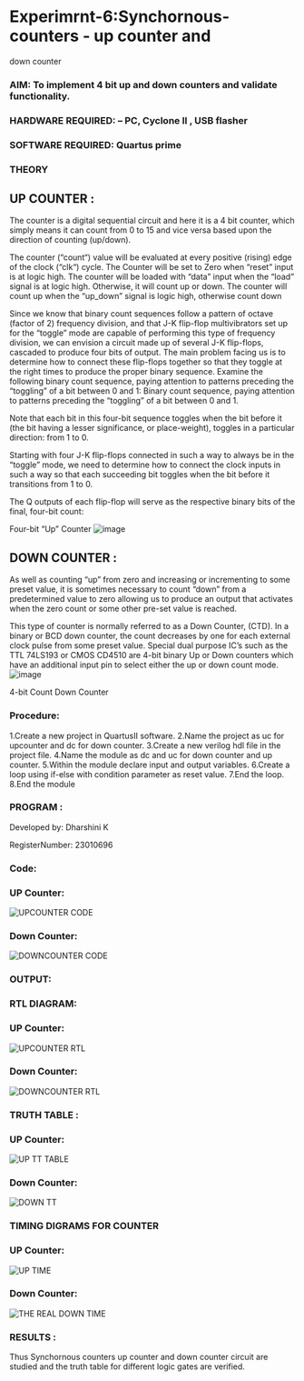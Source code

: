 # Experimrnt-6:Synchornous-counters - up counter and
down counter
### AIM: To implement 4 bit up and down counters and validate  functionality.
### HARDWARE REQUIRED:  – PC, Cyclone II , USB flasher
### SOFTWARE REQUIRED:   Quartus prime
### THEORY 

## UP COUNTER :
The counter is a digital sequential circuit and here it is a 4 bit counter, which simply means it can count from 0 to 15 and vice versa based upon the direction of counting (up/down). 

The counter (“count“) value will be evaluated at every positive (rising) edge of the clock (“clk“) cycle.
The Counter will be set to Zero when “reset” input is at logic high.
The counter will be loaded with “data” input when the “load” signal is at logic high. Otherwise, it will count up or down.
The counter will count up when the “up_down” signal is logic high, otherwise count down

Since we know that binary count sequences follow a pattern of octave (factor of 2) frequency division, and that J-K flip-flop multivibrators set up for the “toggle” mode are capable of performing this type of frequency division, we can envision a circuit made up of several J-K flip-flops, cascaded to produce four bits of output.
The main problem facing us is to determine how to connect these flip-flops together so that they toggle at the right times to produce the proper binary sequence.
Examine the following binary count sequence, paying attention to patterns preceding the “toggling” of a bit between 0 and 1:
Binary count sequence, paying attention to patterns preceding the “toggling” of a bit between 0 and 1.

Note that each bit in this four-bit sequence toggles when the bit before it (the bit having a lesser significance, or place-weight), toggles in a particular direction: from 1 to 0.



 
 

Starting with four J-K flip-flops connected in such a way to always be in the “toggle” mode, we need to determine how to connect the clock inputs in such a way so that each succeeding bit toggles when the bit before it transitions from 1 to 0.

The Q outputs of each flip-flop will serve as the respective binary bits of the final, four-bit count:

 
 

Four-bit “Up” Counter
![image](https://user-images.githubusercontent.com/36288975/169644758-b2f4339d-9532-40c5-af40-8f4f8c942e2c.png)



## DOWN COUNTER :

As well as counting “up” from zero and increasing or incrementing to some preset value, it is sometimes necessary to count “down” from a predetermined value to zero allowing us to produce an output that activates when the zero count or some other pre-set value is reached.

This type of counter is normally referred to as a Down Counter, (CTD). In a binary or BCD down counter, the count decreases by one for each external clock pulse from some preset value. Special dual purpose IC’s such as the TTL 74LS193 or CMOS CD4510 are 4-bit binary Up or Down counters which have an additional input pin to select either the up or down count mode.
![image](https://user-images.githubusercontent.com/36288975/169644844-1a14e123-7228-4ed8-81a9-eb937dff4ac8.png)


4-bit Count Down Counter
### Procedure:
1.Create a new project in QuartusII software. 2.Name the project as uc for upcounter and dc for
down counter. 3.Create a new verilog hdl file in the project file. 4.Name the module as dc and uc for
down counter and up counter. 5.Within the module declare input and output variables. 6.Create a
loop using if-else with condition parameter as reset value. 7.End the loop. 8.End the module

### PROGRAM :

Developed by: Dharshini K 

RegisterNumber: 23010696

### Code:
### UP Counter:

![UPCOUNTER CODE](https://github.com/dharshini-29/Exp-7-Synchornous-counters-/assets/147474632/aa6e1857-91af-482b-8923-2855e151d1c4)

### Down Counter:

![DOWNCOUNTER CODE](https://github.com/dharshini-29/Exp-7-Synchornous-counters-/assets/147474632/0252fe2d-13b7-4fd6-b764-c92abeb6afed)


### OUTPUT:
### RTL DIAGRAM: 
### UP Counter:

![UPCOUNTER RTL](https://github.com/dharshini-29/Exp-7-Synchornous-counters-/assets/147474632/5469b58d-a0d2-4129-a077-0202e4feaf45)

### Down Counter:

![DOWNCOUNTER RTL](https://github.com/dharshini-29/Exp-7-Synchornous-counters-/assets/147474632/aec0abef-c009-4c03-b328-608530c81041)


### TRUTH TABLE :
### UP Counter:

![UP TT TABLE](https://github.com/dharshini-29/Exp-7-Synchornous-counters-/assets/147474632/f1937d6f-2f10-49b8-a4ed-35db6c626cac)

### Down Counter:

![DOWN TT](https://github.com/dharshini-29/Exp-7-Synchornous-counters-/assets/147474632/61527dc6-80a0-4b34-846b-de07fbfd8d06)


### TIMING DIGRAMS FOR COUNTER  
### UP Counter:

![UP TIME](https://github.com/dharshini-29/Exp-7-Synchornous-counters-/assets/147474632/c8f810fe-9f51-40c3-8b1d-75924901eaf3)

### Down Counter:

![THE REAL DOWN TIME](https://github.com/dharshini-29/Exp-7-Synchornous-counters-/assets/147474632/8e1fd8ce-439b-4cd1-84b9-7e790375760d)

### RESULTS :
Thus Synchornous counters up counter and down counter circuit are studied and the truth table for
different logic gates are verified.
